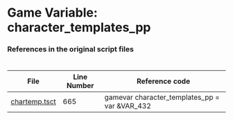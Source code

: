 # Game Variable: character_templates_pp
### References in the original script files

#

| File | Line Number | Reference code |
| --- | --- | --- |
| [chartemp.tsct](../../../out/chartemp.tsct#L665) | 665 | gamevar character_templates_pp = var &VAR_432 |

